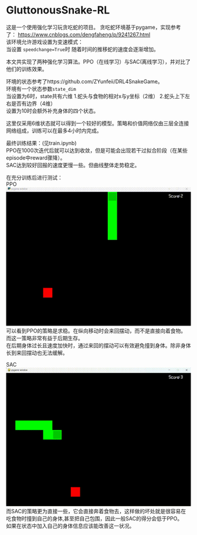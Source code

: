 # GluttonousSnake-RL
这是一个使用强化学习玩贪吃蛇的项目。
贪吃蛇环境基于pygame，实现参考了：
https://www.cnblogs.com/dengfaheng/p/9241267.html<br>
该环境允许游戏设置为变速模式：<br>
当设置 <code>speedchange=True</code>时
随着时间的推移蛇的速度会逐渐增加。

本文共实现了两种强化学习算法。PPO（在线学习）与SAC(离线学习），并对比了他们的训练效果。

环境的状态参考了https://github.com/ZYunfeii/DRL4SnakeGame。<br>
环境有一个状态参数<code>state_dim</code><br>
当设置为6时，state共有六维
1.蛇头与食物的相对x与y坐标（2维）
2.蛇头上下左右是否有边界（4维）<br>
设置为10时会额外补充身体的四个状态。

这里仅采用6维状态就可以得到一个较好的模型。策略和价值网络仅由三层全连接网络组成，训练可以在最多4小时内完成。


最终训练结果：(见train.ipynb)<br>
PPO在1000次迭代后就可以达到收敛，但是可能会出现若干过拟合阶段（在某些episode中reward骤降）。<br>
SAC达到较好回报的速度更慢一些。但曲线整体走势稳定。

在充分训练后进行测试：<br>
PPO<br>
![ppo](PPOplay.gif)<br>
可以看到PPO的策略是求稳。在纵向移动时会来回摆动，而不是直接向着食物。而这一策略非常有益于后期生存。<br>
在后期身体过长且速度加快时，通过来回的摆动可以有效避免撞到身体。除非身体长到来回摆动也无法缓解。<br>

SAC<br>
![sac](SACplay.gif)<br>
而SAC的策略更为直接一些，它会直接奔着食物去，这样做的坏处就是很容易在吃食物时撞到自己的身体,甚至把自己包围，因此一般SAC的得分会低于PPO。<br>
如果在状态中加入自己的身体信息应该能改善这一状况。
